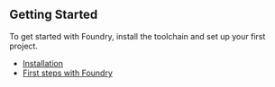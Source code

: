 ## Getting Started

To get started with Foundry, install the toolchain and set up your first project.

- [Installation](./installation.md)
- [First steps with Foundry](./first-steps-with-foundry.md)
